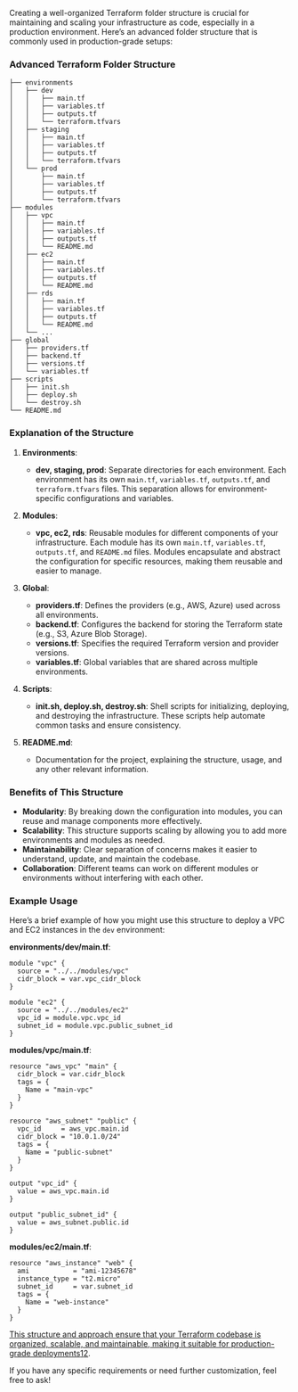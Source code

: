 Creating a well-organized Terraform folder structure is crucial for maintaining and scaling your infrastructure as code, especially in a production environment. Here’s an advanced folder structure that is commonly used in production-grade setups:

### Advanced Terraform Folder Structure

```plaintext
├── environments
│   ├── dev
│   │   ├── main.tf
│   │   ├── variables.tf
│   │   ├── outputs.tf
│   │   └── terraform.tfvars
│   ├── staging
│   │   ├── main.tf
│   │   ├── variables.tf
│   │   ├── outputs.tf
│   │   └── terraform.tfvars
│   └── prod
│       ├── main.tf
│       ├── variables.tf
│       ├── outputs.tf
│       └── terraform.tfvars
├── modules
│   ├── vpc
│   │   ├── main.tf
│   │   ├── variables.tf
│   │   ├── outputs.tf
│   │   └── README.md
│   ├── ec2
│   │   ├── main.tf
│   │   ├── variables.tf
│   │   ├── outputs.tf
│   │   └── README.md
│   ├── rds
│   │   ├── main.tf
│   │   ├── variables.tf
│   │   ├── outputs.tf
│   │   └── README.md
│   └── ...
├── global
│   ├── providers.tf
│   ├── backend.tf
│   ├── versions.tf
│   └── variables.tf
├── scripts
│   ├── init.sh
│   ├── deploy.sh
│   └── destroy.sh
└── README.md
```

### Explanation of the Structure

1. **Environments**:
    
    - **dev, staging, prod**: Separate directories for each environment. Each environment has its own `main.tf`, `variables.tf`, `outputs.tf`, and `terraform.tfvars` files. This separation allows for environment-specific configurations and variables.
2. **Modules**:
    
    - **vpc, ec2, rds**: Reusable modules for different components of your infrastructure. Each module has its own `main.tf`, `variables.tf`, `outputs.tf`, and `README.md` files. Modules encapsulate and abstract the configuration for specific resources, making them reusable and easier to manage.
3. **Global**:
    
    - **providers.tf**: Defines the providers (e.g., AWS, Azure) used across all environments.
    - **backend.tf**: Configures the backend for storing the Terraform state (e.g., S3, Azure Blob Storage).
    - **versions.tf**: Specifies the required Terraform version and provider versions.
    - **variables.tf**: Global variables that are shared across multiple environments.
4. **Scripts**:
    
    - **init.sh, deploy.sh, destroy.sh**: Shell scripts for initializing, deploying, and destroying the infrastructure. These scripts help automate common tasks and ensure consistency.
5. **README.md**:
    
    - Documentation for the project, explaining the structure, usage, and any other relevant information.

### Benefits of This Structure

- **Modularity**: By breaking down the configuration into modules, you can reuse and manage components more effectively.
- **Scalability**: This structure supports scaling by allowing you to add more environments and modules as needed.
- **Maintainability**: Clear separation of concerns makes it easier to understand, update, and maintain the codebase.
- **Collaboration**: Different teams can work on different modules or environments without interfering with each other.

### Example Usage

Here’s a brief example of how you might use this structure to deploy a VPC and EC2 instances in the `dev` environment:

**environments/dev/main.tf**:

```hcl
module "vpc" {
  source = "../../modules/vpc"
  cidr_block = var.vpc_cidr_block
}

module "ec2" {
  source = "../../modules/ec2"
  vpc_id = module.vpc.vpc_id
  subnet_id = module.vpc.public_subnet_id
}
```

**modules/vpc/main.tf**:

```hcl
resource "aws_vpc" "main" {
  cidr_block = var.cidr_block
  tags = {
    Name = "main-vpc"
  }
}

resource "aws_subnet" "public" {
  vpc_id     = aws_vpc.main.id
  cidr_block = "10.0.1.0/24"
  tags = {
    Name = "public-subnet"
  }
}

output "vpc_id" {
  value = aws_vpc.main.id
}

output "public_subnet_id" {
  value = aws_subnet.public.id
}
```

**modules/ec2/main.tf**:

```hcl
resource "aws_instance" "web" {
  ami           = "ami-12345678"
  instance_type = "t2.micro"
  subnet_id     = var.subnet_id
  tags = {
    Name = "web-instance"
  }
}
```

[This structure and approach ensure that your Terraform codebase is organized, scalable, and maintainable, making it suitable for production-grade deployments](https://www.env0.com/blog/terraform-files-and-folder-structure-organizing-infrastructure-as-code)[1](https://www.env0.com/blog/terraform-files-and-folder-structure-organizing-infrastructure-as-code)[2](https://cloud.google.com/docs/terraform/best-practices/general-style-structure).

If you have any specific requirements or need further customization, feel free to ask!